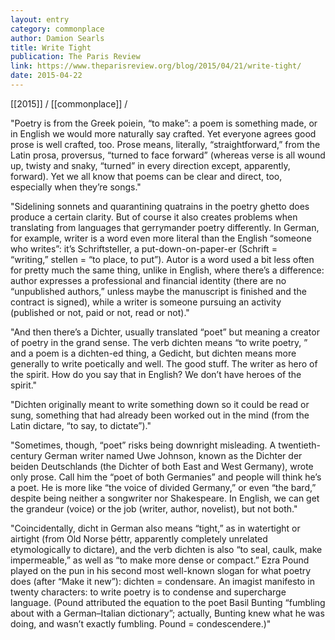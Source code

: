 ```yaml
---
layout: entry
category: commonplace
author: Damion Searls
title: Write Tight
publication: The Paris Review
link: https://www.theparisreview.org/blog/2015/04/21/write-tight/
date: 2015-04-22
---
```


[[2015]] / [[commonplace]] / 

"Poetry is from the Greek poiein, “to make”: a poem is something made, or in English we would more naturally say crafted. Yet everyone agrees good prose is well crafted, too. Prose means, literally, “straightforward,” from the Latin prosa, proversus, “turned to face forward” (whereas verse is all wound up, twisty and snaky, “turned” in every direction except, apparently, forward). Yet we all know that poems can be clear and direct, too, especially when they’re songs."
 
"Sidelining sonnets and quarantining quatrains in the poetry ghetto does produce a certain clarity. But of course it also creates problems when translating from languages that gerrymander poetry differently. In German, for example, writer is a word even more literal than the English “someone who writes”: it’s Schriftsteller, a put-down-on-paper-er (Schrift = “writing,” stellen = “to place, to put”). Autor is a word used a bit less often for pretty much the same thing, unlike in English, where there’s a difference: author expresses a professional and financial identity (there are no “unpublished authors,” unless maybe the manuscript is finished and the contract is signed), while a writer is someone pursuing an activity (published or not, paid or not, read or not)."

"And then there’s a Dichter, usually translated “poet” but meaning a creator of poetry in the grand sense. The verb dichten means “to write poetry, ” and a poem is a dichten-ed thing, a Gedicht, but dichten means more generally to write poetically and well. The good stuff. The writer as hero of the spirit. How do you say that in English? We don’t have heroes of the spirit."

"Dichten originally meant to write something down so it could be read or sung, something that had already been worked out in the mind (from the Latin dictare, “to say, to dictate”)."

"Sometimes, though, “poet” risks being downright misleading. A twentieth-century German writer named Uwe Johnson, known as the Dichter der beiden Deutschlands (the Dichter of both East and West Germany), wrote only prose. Call him the “poet of both Germanies” and people will think he’s a poet. He is more like “the voice of divided Germany,” or even “the bard,” despite being neither a songwriter nor Shakespeare. In English, we can get the grandeur (voice) or the job (writer, author, novelist), but not both."

"Coincidentally, dicht in German also means “tight,” as in watertight or airtight (from Old Norse þéttr, apparently completely unrelated etymologically to dictare), and the verb dichten is also “to seal, caulk, make impermeable,” as well as “to make more dense or compact.” Ezra Pound played on the pun in his second most well-known slogan for what poetry does (after “Make it new”): dichten = condensare. An imagist manifesto in twenty characters: to write poetry is to condense and supercharge language. (Pound attributed the equation to the poet Basil Bunting “fumbling about with a German–Italian dictionary”; actually, Bunting knew what he was doing, and wasn’t exactly fumbling. Pound = condescendere.)"
